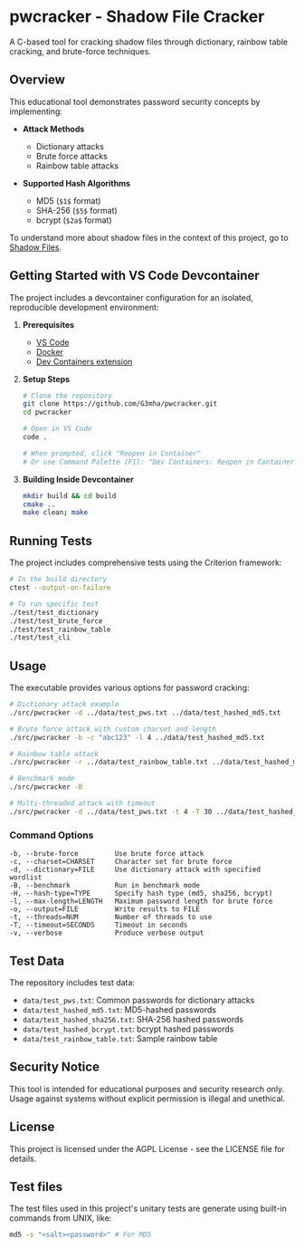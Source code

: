 # pwcracker - Shadow File Cracker

A C-based tool for cracking shadow files through dictionary, rainbow table cracking, and brute-force techniques.

## Overview

This educational tool demonstrates password security concepts by implementing:

- **Attack Methods**
  - Dictionary attacks
  - Brute force attacks  
  - Rainbow table attacks

- **Supported Hash Algorithms**
  - MD5 (`$1$` format)
  - SHA-256 (`$5$` format)
  - bcrypt (`$2a$` format)

To understand more about shadow files in the context of this project, go to [Shadow Files](./docs/shadow-files.md).

## Getting Started with VS Code Devcontainer

The project includes a devcontainer configuration for an isolated, reproducible development environment:

1. **Prerequisites**
   - [VS Code](https://code.visualstudio.com/)
   - [Docker](https://www.docker.com/)
   - [Dev Containers extension](https://marketplace.visualstudio.com/items?itemName=ms-vscode-remote.remote-containers)

2. **Setup Steps**
   ```bash
   # Clone the repository
   git clone https://github.com/G3mha/pwcracker.git
   cd pwcracker
   
   # Open in VS Code
   code .
   
   # When prompted, click "Reopen in Container"
   # Or use Command Palette (F1): "Dev Containers: Reopen in Container"
   ```

3. **Building Inside Devcontainer**
   ```bash
   mkdir build && cd build
   cmake ..
   make clean; make
   ```

## Running Tests

The project includes comprehensive tests using the Criterion framework:

```bash
# In the build directory
ctest --output-on-failure

# To run specific test
./test/test_dictionary
./test/test_brute_force  
./test/test_rainbow_table
./test/test_cli
```

## Usage

The executable provides various options for password cracking:

```bash
# Dictionary attack example
./src/pwcracker -d ../data/test_pws.txt ../data/test_hashed_md5.txt

# Brute force attack with custom charset and length
./src/pwcracker -b -c "abc123" -l 4 ../data/test_hashed_md5.txt

# Rainbow table attack
./src/pwcracker -r ../data/test_rainbow_table.txt ../data/test_hashed_md5.txt

# Benchmark mode
./src/pwcracker -B

# Multi-threaded attack with timeout
./src/pwcracker -d ../data/test_pws.txt -t 4 -T 30 ../data/test_hashed_sha256.txt
```

### Command Options

```
-b, --brute-force         Use brute force attack
-c, --charset=CHARSET     Character set for brute force
-d, --dictionary=FILE     Use dictionary attack with specified wordlist
-B, --benchmark           Run in benchmark mode
-H, --hash-type=TYPE      Specify hash type (md5, sha256, bcrypt)
-l, --max-length=LENGTH   Maximum password length for brute force
-o, --output=FILE         Write results to FILE
-t, --threads=NUM         Number of threads to use
-T, --timeout=SECONDS     Timeout in seconds
-v, --verbose             Produce verbose output
```

## Test Data

The repository includes test data:
- `data/test_pws.txt`: Common passwords for dictionary attacks
- `data/test_hashed_md5.txt`: MD5-hashed passwords
- `data/test_hashed_sha256.txt`: SHA-256 hashed passwords
- `data/test_hashed_bcrypt.txt`: bcrypt hashed passwords
- `data/test_rainbow_table.txt`: Sample rainbow table

## Security Notice

This tool is intended for educational purposes and security research only. Usage against systems without explicit permission is illegal and unethical.

## License

This project is licensed under the AGPL License - see the LICENSE file for details.

## Test files

The test files used in this project's unitary tests are generate using built-in commands from UNIX, like:

```sh
md5 -s "<salt><password>" # For MD5
```
